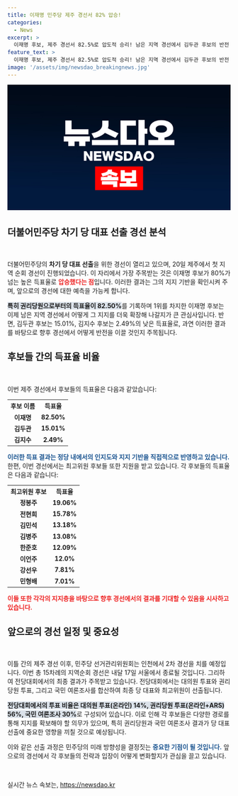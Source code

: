 ```yaml
---
title: 이재명 민주당 제주 경선서 82% 압승!
categories:
  - News
excerpt: >
  이재명 후보, 제주 경선서 82.5%로 압도적 승리! 남은 지역 경선에서 김두관 후보의 반전 가능성에 이목 집중. 민주당 새 대표를 향한 불꽃 튀는 경쟁이 시작된다!
feature_text: >
  이재명 후보, 제주 경선서 82.5%로 압도적 승리! 남은 지역 경선에서 김두관 후보의 반전 가능성에 이목 집중. 민주당 새 대표를 향한 불꽃 튀는 경쟁이 시작된다!
image: '/assets/img/newsdao_breakingnews.jpg'
---
```


<p><img src="/assets/img/newsdao_breakingnews.jpg" alt="flaretime 속보" /></p>

<h2 data-ke-size="size26">더불어민주당 차기 당 대표 선출 경선 분석</h2>

<p data-ke-size="size16">&nbsp;</p>

<p>더불어민주당의 <b>차기 당 대표 선출</b>을 위한 경선이 열리고 있으며, 20일 제주에서 첫 지역 순회 경선이 진행되었습니다. 이 자리에서 가장 주목받는 것은 이재명 후보가 80%가 넘는 높은 득표율로 <b><span style="color: #ee2323;">압승했다는 점</span></b>입니다. 이러한 결과는 그의 지지 기반을 확인시켜 주며, 앞으로의 경선에 대한 예측을 가능케 합니다.</p>

<p><b><span style="background-color: #21538527;">특히 권리당원으로부터의 득표율이 82.50%</span></b>를 기록하며 1위를 차지한 이재명 후보는 이제 남은 지역 경선에서 어떻게 그 지지를 더욱 확장해 나갈지가 큰 관심사입니다. 반면, 김두관 후보는 15.01%, 김지수 후보는 2.49%의 낮은 득표율로, 과연 이러한 결과를 바탕으로 향후 경선에서 어떻게 반전을 이끌 것인지 주목됩니다.</p>

<h2 data-ke-size="size26">후보들 간의 득표율 비율</h2>

<p data-ke-size="size16">&nbsp;</p>

<p>이번 제주 경선에서 후보들의 득표율은 다음과 같았습니다:</p>

<table style="width: 100%;">
  <tr>
    <th style="text-align: center;">후보 이름</th>
    <th style="text-align: center;">득표율</th>
  </tr>
  <tr>
    <td style="text-align: center; height: 17px;"><b>이재명</b></td>
    <td style="text-align: center; height: 17px;"><b>82.50%</b></td>
  </tr>
  <tr>
    <td style="text-align: center; height: 17px;"><b>김두관</b></td>
    <td style="text-align: center; height: 17px;"><b>15.01%</b></td>
  </tr>
  <tr>
    <td style="text-align: center; height: 17px;"><b>김지수</b></td>
    <td style="text-align: center; height: 17px;"><b>2.49%</b></td>
  </tr>
</table>

<p><b><span style="color: #1a5490;">이러한 득표 결과는 정당 내에서의 인지도와 지지 기반을 직접적으로 반영하고 있습니다.</span></b> 한편, 이번 경선에서는 최고위원 후보들 또한 지원을 받고 있습니다. 각 후보들의 득표율은 다음과 같습니다:</p>

<table style="width: 100%;">
  <tr>
    <th style="text-align: center;">최고위원 후보</th>
    <th style="text-align: center;">득표율</th>
  </tr>
  <tr>
    <td style="text-align: center; height: 17px;"><b>정봉주</b></td>
    <td style="text-align: center; height: 17px;"><b>19.06%</b></td>
  </tr>
  <tr>
    <td style="text-align: center; height: 17px;"><b>전현희</b></td>
    <td style="text-align: center; height: 17px;"><b>15.78%</b></td>
  </tr>
  <tr>
    <td style="text-align: center; height: 17px;"><b>김민석</b></td>
    <td style="text-align: center; height: 17px;"><b>13.18%</b></td>
  </tr>
  <tr>
    <td style="text-align: center; height: 17px;"><b>김병주</b></td>
    <td style="text-align: center; height: 17px;"><b>13.08%</b></td>
  </tr>
  <tr>
    <td style="text-align: center; height: 17px;"><b>한준호</b></td>
    <td style="text-align: center; height: 17px;"><b>12.09%</b></td>
  </tr>
  <tr>
    <td style="text-align: center; height: 17px;"><b>이언주</b></td>
    <td style="text-align: center; height: 17px;"><b>12.0%</b></td>
  </tr>
  <tr>
    <td style="text-align: center; height: 17px;"><b>강선우</b></td>
    <td style="text-align: center; height: 17px;"><b>7.81%</b></td>
  </tr>
  <tr>
    <td style="text-align: center; height: 17px;"><b>민형배</b></td>
    <td style="text-align: center; height: 17px;"><b>7.01%</b></td>
  </tr>
</table>

<p><b><span style="color: #ee2323;">이들 또한 각각의 지지층을 바탕으로 향후 경선에서의 결과를 기대할 수 있음을 시사하고 있습니다.</span></b></p>

<h2 data-ke-size="size26">앞으로의 경선 일정 및 중요성</h2>

<p data-ke-size="size16">&nbsp;</p>

<p>이틀 간의 제주 경선 이후, 민주당 선거관리위원회는 인천에서 2차 경선을 치를 예정입니다. 이번 총 15차례의 지역순회 경선은 내달 17일 서울에서 종료될 것입니다. 그리하여 전당대회에서의 최종 결과가 주목받고 있습니다. 전당대회에서는 대의원 투표와 권리당원 투표, 그리고 국민 여론조사를 합산하여 최종 당 대표와 최고위원이 선출됩니다.</p>

<p><b><span style="background-color: #21538527;">전당대회에서의 투표 비율은 대의원 투표(온라인) 14%, 권리당원 투표(온라인+ARS) 56%, 국민 여론조사 30%</span></b>로 구성되어 있습니다. 이로 인해 각 후보들은 다양한 경로를 통해 지지를 확보해야 할 의무가 있으며, 특히 권리당원과 국민 여론조사 결과가 당 대표 선출에 중요한 영향을 끼칠 것으로 예상됩니다.</p>

<p>이와 같은 선출 과정은 민주당의 미래 방향성을 결정짓는 <b><span style="color: #1a5490;">중요한 기점이 될 것입니다.</span></b> 앞으로의 경선에서 각 후보들의 전략과 입장이 어떻게 변화할지가 관심을 끌고 있습니다. </p>

<p data-ke-size="size16">&nbsp;</p>
실시간 뉴스 속보는, <a href="https://newsdao.kr" rel="dofollow">https://newsdao.kr</a>


